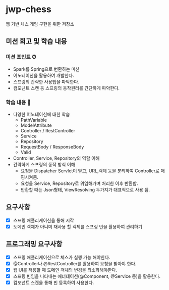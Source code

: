 # jwp-chess
웹 기반 체스 게임 구현을 위한 저장소

## 미션 회고 및 학습 내용

### 미션 포인트 ⏰ 
   - Spark를 Spring으로 변환하는 미션
   - 어노테이션을 활용하여 개발한다.
   - 스프링의 간략한 사용법을 파악한다.
   - 컴포넌트 스캔 등 스프링의 동작원리를 간단하게 파악한다.
### 학습 내용 📖
   - 다양한 어노테이션에 대한 학습
      - PathVariable
      - ModelAttribute
      - Controller / RestController
      - Service
      - Repository
      - RequestBody / ResponseBody
      - Valid
   - Controller, Service, Repository의 역할 이해
   - 간략하게 스프링의 동작 방식 이해
      - 요청을 Dispatcher Servlet이 받고, URL,객체 등을 분리하여 Controller로 매핑시켜줌.
      - 요청을 Service, Repository로 위임해가며 처리한 이후 반환함.
      - 반환할 때는 Json형태, ViewResolving 두가지가 대표적으로 사용 됨.

## 요구사항
- [x] 스프링 애플리케이션을 통해 시작
- [x] 도메인 객체가 아니며 재사용 할 객체를 스프링 빈을 활용하여 관리하기
## 프로그래밍 요구사항
- [x] 스프링 애플리케이션으로 체스가 실행 가능 해야한다.
- [x] @Controller나 @RestController를 활용하여 요청을 받아야 한다.
- [x] 웹 UI를 적용할 때 도메인 객체의 변경을 최소화해야한다.
- [x] 스프링 빈임을 나타내는 애너테이션(@Component, @Service 등)을 활용한다.
- [x] 컴포넌트 스캔을 통해 빈 등록하여 사용한다.
